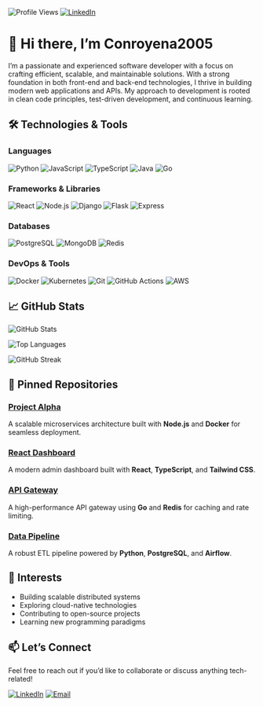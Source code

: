 <!-- GitHub README for conroyena2005 -->

![Profile Views](https://komarev.com/ghpvc/?username=conroyena2005&color=blue&style=flat-square)
[![LinkedIn](https://img.shields.io/badge/LinkedIn-Connect-blue?style=flat-square&logo=linkedin)](https://www.linkedin.com/in/conroyena2005)

# 👋 Hi there, I’m Conroyena2005

I’m a passionate and experienced software developer with a focus on crafting efficient, scalable, and maintainable solutions. With a strong foundation in both front-end and back-end technologies, I thrive in building modern web applications and APIs. My approach to development is rooted in clean code principles, test-driven development, and continuous learning.

## 🛠️ Technologies & Tools

### Languages
![Python](https://img.shields.io/badge/-Python-3776AB?style=flat-square&logo=python&logoColor=white)
![JavaScript](https://img.shields.io/badge/-JavaScript-F7DF1E?style=flat-square&logo=javascript&logoColor=black)
![TypeScript](https://img.shields.io/badge/-TypeScript-3178C6?style=flat-square&logo=typescript&logoColor=white)
![Java](https://img.shields.io/badge/-Java-007396?style=flat-square&logo=java&logoColor=white)
![Go](https://img.shields.io/badge/-Go-00ADD8?style=flat-square&logo=go&logoColor=white)

### Frameworks & Libraries
![React](https://img.shields.io/badge/-React-61DAFB?style=flat-square&logo=react&logoColor=black)
![Node.js](https://img.shields.io/badge/-Node.js-339933?style=flat-square&logo=node.js&logoColor=white)
![Django](https://img.shields.io/badge/-Django-092E20?style=flat-square&logo=django&logoColor=white)
![Flask](https://img.shields.io/badge/-Flask-000000?style=flat-square&logo=flask&logoColor=white)
![Express](https://img.shields.io/badge/-Express-000000?style=flat-square&logo=express&logoColor=white)

### Databases
![PostgreSQL](https://img.shields.io/badge/-PostgreSQL-336791?style=flat-square&logo=postgresql&logoColor=white)
![MongoDB](https://img.shields.io/badge/-MongoDB-47A248?style=flat-square&logo=mongodb&logoColor=white)
![Redis](https://img.shields.io/badge/-Redis-DC382D?style=flat-square&logo=redis&logoColor=white)

### DevOps & Tools
![Docker](https://img.shields.io/badge/-Docker-2496ED?style=flat-square&logo=docker&logoColor=white)
![Kubernetes](https://img.shields.io/badge/-Kubernetes-326CE5?style=flat-square&logo=kubernetes&logoColor=white)
![Git](https://img.shields.io/badge/-Git-F05032?style=flat-square&logo=git&logoColor=white)
![GitHub Actions](https://img.shields.io/badge/-GitHub_Actions-2088FF?style=flat-square&logo=github-actions&logoColor=white)
![AWS](https://img.shields.io/badge/-AWS-232F3E?style=flat-square&logo=amazon-aws&logoColor=white)

## 📈 GitHub Stats

![GitHub Stats](https://github-readme-stats.vercel.app/api?username=conroyena2005&show_icons=true&theme=radical)

![Top Languages](https://github-readme-stats.vercel.app/api/top-langs/?username=conroyena2005&layout=compact&theme=radical)

![GitHub Streak](https://streak-stats.demolab.com/?user=conroyena2005&theme=radical)

## 🚀 Pinned Repositories

### [Project Alpha](https://github.com/conroyena2005/project-alpha)
A scalable microservices architecture built with **Node.js** and **Docker** for seamless deployment.

### [React Dashboard](https://github.com/conroyena2005/react-dashboard)
A modern admin dashboard built with **React**, **TypeScript**, and **Tailwind CSS**.

### [API Gateway](https://github.com/conroyena2005/api-gateway)
A high-performance API gateway using **Go** and **Redis** for caching and rate limiting.

### [Data Pipeline](https://github.com/conroyena2005/data-pipeline)
A robust ETL pipeline powered by **Python**, **PostgreSQL**, and **Airflow**.

## 🌟 Interests

- Building scalable distributed systems
- Exploring cloud-native technologies
- Contributing to open-source projects
- Learning new programming paradigms

## 📫 Let’s Connect

Feel free to reach out if you’d like to collaborate or discuss anything tech-related!

[![LinkedIn](https://img.shields.io/badge/LinkedIn-Connect-blue?style=flat-square&logo=linkedin)](https://www.linkedin.com/in/conroyena2005)
[![Email](https://img.shields.io/badge/Email-Contact-red?style=flat-square&logo=gmail)](mailto:conroyena2005@example.com)

